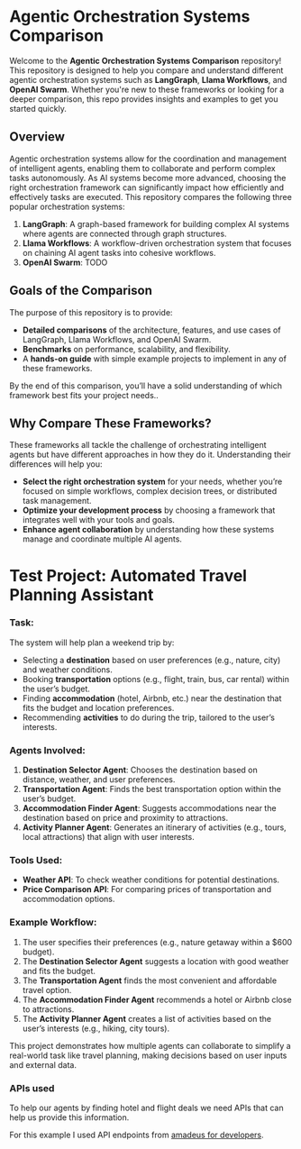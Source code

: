 # Agentic Orchestration Systems Comparison

Welcome to the **Agentic Orchestration Systems Comparison** repository! This repository is designed to help you compare and understand different agentic orchestration systems such as **LangGraph**, **Llama Workflows**, and **OpenAI Swarm**. Whether you're new to these frameworks or looking for a deeper comparison, this repo provides insights and examples to get you started quickly.

## Overview

Agentic orchestration systems allow for the coordination and management of intelligent agents, enabling them to collaborate and perform complex tasks autonomously. As AI systems become more advanced, choosing the right orchestration framework can significantly impact how efficiently and effectively tasks are executed. This repository compares the following three popular orchestration systems:

1. **LangGraph**: A graph-based framework for building complex AI systems where agents are connected through graph structures.
2. **Llama Workflows**: A workflow-driven orchestration system that focuses on chaining AI agent tasks into cohesive workflows.
3. **OpenAI Swarm**: TODO

## Goals of the Comparison

The purpose of this repository is to provide:

- **Detailed comparisons** of the architecture, features, and use cases of LangGraph, Llama Workflows, and OpenAI Swarm.
- **Benchmarks** on performance, scalability, and flexibility.
- A **hands-on guide** with simple example projects to implement in any of these frameworks.

By the end of this comparison, you’ll have a solid understanding of which framework best fits your project needs..

## Why Compare These Frameworks?

These frameworks all tackle the challenge of orchestrating intelligent agents but have different approaches in how they do it. Understanding their differences will help you:

- **Select the right orchestration system** for your needs, whether you’re focused on simple workflows, complex decision trees, or distributed task management.
- **Optimize your development process** by choosing a framework that integrates well with your tools and goals.
- **Enhance agent collaboration** by understanding how these systems manage and coordinate multiple AI agents.

# Test Project: Automated Travel Planning Assistant

### Task:
The system will help plan a weekend trip by:
- Selecting a **destination** based on user preferences (e.g., nature, city) and weather conditions.
- Booking **transportation** options (e.g., flight, train, bus, car rental) within the user’s budget.
- Finding **accommodation** (hotel, Airbnb, etc.) near the destination that fits the budget and location preferences.
- Recommending **activities** to do during the trip, tailored to the user’s interests.

### Agents Involved:
1. **Destination Selector Agent**: Chooses the destination based on distance, weather, and user preferences.
2. **Transportation Agent**: Finds the best transportation option within the user’s budget.
3. **Accommodation Finder Agent**: Suggests accommodations near the destination based on price and proximity to attractions.
4. **Activity Planner Agent**: Generates an itinerary of activities (e.g., tours, local attractions) that align with user interests.

### Tools Used:
- **Weather API**: To check weather conditions for potential destinations.
- **Price Comparison API**: For comparing prices of transportation and accommodation options.

### Example Workflow:
1. The user specifies their preferences (e.g., nature getaway within a $600 budget).
2. The **Destination Selector Agent** suggests a location with good weather and fits the budget.
3. The **Transportation Agent** finds the most convenient and affordable travel option.
4. The **Accommodation Finder Agent** recommends a hotel or Airbnb close to attractions.
5. The **Activity Planner Agent** creates a list of activities based on the user’s interests (e.g., hiking, city tours).

This project demonstrates how multiple agents can collaborate to simplify a real-world task like travel planning, making decisions based on user inputs and external data.

### APIs used

To help our agents by finding hotel and flight deals we need APIs that can help us provide this information.

For this example I used API endpoints from [amadeus for developers](https://developers.amadeus.com/).